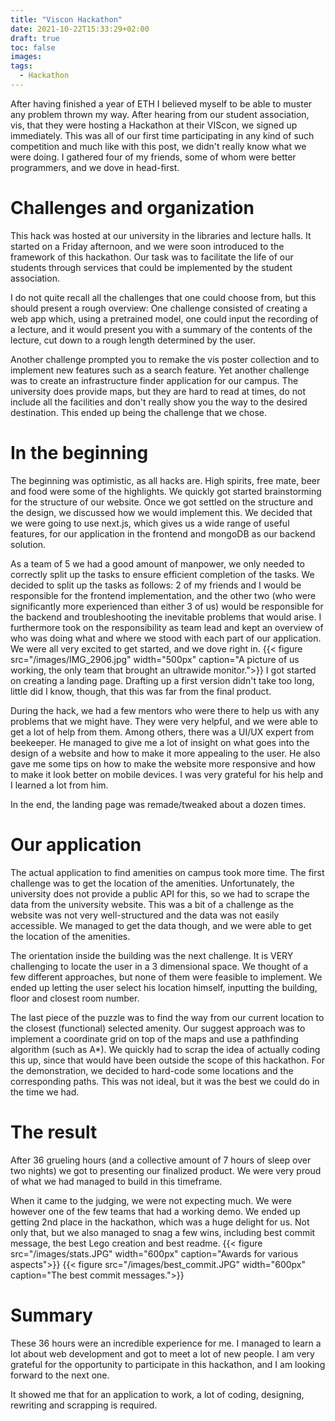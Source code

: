 ```yaml
---
title: "Viscon Hackathon"
date: 2021-10-22T15:33:29+02:00
draft: true
toc: false
images:
tags:
  - Hackathon
---
```

After having finished a year of ETH I believed myself to be able to muster any problem thrown my way. After hearing from our student association, vis, that they were hosting a Hackathon at their VIScon, we signed up immediately. This was all of our first time participating in any kind of such competition and much like with this post, we didn't really know what we were doing. I gathered four of my friends, some of whom were better programmers, and we dove in head-first.

# Challenges and organization
This hack was hosted at our university in the libraries and lecture halls. It started on a Friday afternoon, and we were soon introduced to the framework of this hackathon. Our task was to facilitate the life of our students through services that could be implemented by the student association. 

I do not quite recall all the challenges that one could choose from, but this should present a rough overview:
One challenge consisted of creating a web app which, using a pretrained model, one could input the recording of a lecture, and it would present you with a summary of the contents of the lecture, cut down to a rough length determined by the user.

Another challenge prompted you to remake the vis poster collection and to implement new features such as a search feature.
Yet another challenge was to create an infrastructure finder application for our campus. The university does provide maps, but they are hard to read at times, do not include all the facilities and don't really show you the way to the desired destination. This ended up being the challenge that we chose.

# In the beginning
The beginning was optimistic, as all hacks are. High spirits, free mate, beer and food were some of the highlights. We quickly got started brainstorming for the structure of our website. Once we got settled on the structure and the design, we discussed how we would implement this. We decided that we were going to use next.js, which gives us a wide range of useful features, for our application in the frontend and mongoDB as our backend solution. 

As a team of 5 we had a good amount of manpower, we only needed to correctly split up the tasks to ensure efficient completion of the tasks. We decided to split up the tasks as follows: 2 of my friends and I would be responsible for the frontend implementation, and the other two (who were significantly more experienced than either 3 of us) would be responsible for the backend and troubleshooting the inevitable problems that would arise. I furthermore took on the responsibility as team lead and kept an overview of who was doing what and where we stood with each part of our application. We were all very excited to get started, and we dove right in.
{{< figure src="/images/IMG_2906.jpg" width="500px" caption="A picture of us working, the only team that brought an ultrawide monitor.">}}
I got started on creating a landing page. Drafting up a first version didn't take too long, little did I know, though, that this was far from the final product.

During the hack, we had a few mentors who were there to help us with any problems that we might have. They were very helpful, and we were able to get a lot of help from them. Among others, there was a UI/UX expert from beekeeper. He managed to give me a lot of insight on what goes into the design of a website and how to make it more appealing to the user. He also gave me some tips on how to make the website more responsive and how to make it look better on mobile devices. I was very grateful for his help and I learned a lot from him.

In the end, the landing page was remade/tweaked about a dozen times.

# Our application
The actual application to find amenities on campus took more time. The first challenge was to get the location of the amenities. Unfortunately, the university does not provide a public API for this, so we had to scrape the data from the university website. This was a bit of a challenge as the website was not very well-structured and the data was not easily accessible. We managed to get the data though, and we were able to get the location of the amenities.

The orientation inside the building was the next challenge. It is VERY challenging to locate the user in a 3 dimensional space. We thought of a few different approaches, but none of them were feasible to implement. We ended up letting the user select his location himself, inputting the building, floor and closest room number.

The last piece of the puzzle was to find the way from our current location to the closest (functional) selected amenity. Our suggest approach was to implement a coordinate grid on top of the maps and use a pathfinding algorithm (such as A*). We quickly had to scrap the idea of actually coding this up, since that would have been  outside the scope of this hackathon.
For the demonstration, we decided to hard-code some locations and the corresponding paths. This was not ideal, but it was the best we could do in the time we had.

# The result
After 36 grueling hours (and a collective amount of 7 hours of sleep over two nights) we got to presenting our finalized product. We were very proud of what we had managed to build in this timeframe.

When it came to the judging, we were not expecting much. We were however one of the few teams that had a working demo.
We ended up getting 2nd place in the hackathon, which was a huge delight for us. Not only that, but we also managed to snag a few wins, including best commit message, the best Lego creation and best readme.
{{< figure src="/images/stats.JPG" width="600px" caption="Awards for various aspects">}}
{{< figure src="/images/best_commit.JPG" width="600px" caption="The best commit messages.">}}
# Summary
These 36 hours were an incredible experience for me. I managed to learn a lot about web development and got to meet a lot of new people. I am very grateful for the opportunity to participate in this hackathon, and I am looking forward to the next one.

It showed me that for an application to work, a lot of coding, designing, rewriting and scrapping is required.
